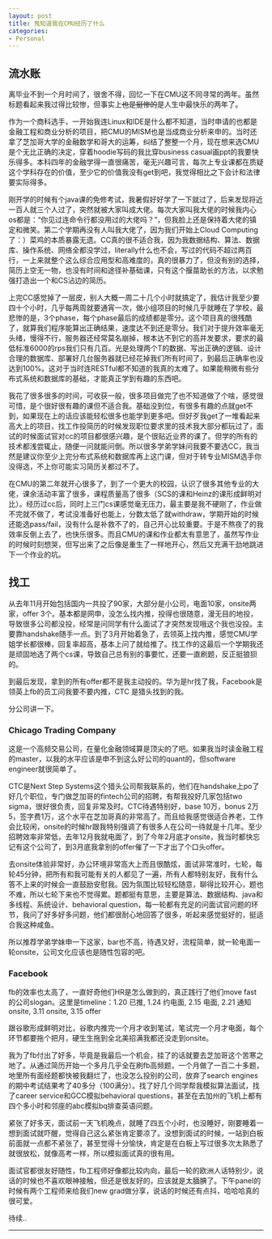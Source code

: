 ```yaml
---
layout: post
title: 鬼知道我在CMU经历了什么
categories:
- Personal
---
```


## 流水账

离毕业不到一个月时间了，很舍不得，回忆一下在CMU这不同寻常的两年。虽然标题看起来我过得比较惨，但事实上~~也是挺惨的~~是人生中最快乐的两年了。

作为一个商科选手，一开始我连Linux和IDE是什么都不知道，当时申请的也都是金融工程和商业分析的项目，把CMU的MISM也是当成商业分析来申的。当时还拿了芝加哥大学的金融数学和哥大的运筹，纠结了整整一个月，现在想来选CMU是个无比正确的决定，穿着hoodie写码的我比穿business casual画ppt的我要快乐得多。本科四年的金融学得一直很痛苦，毫无兴趣可言，每次上专业课都在质疑这个学科存在的价值，至少它的价值我没有get到吧，我觉得相比之下会计和法律要实际得多。

刚开学的时候有个java课的免修考试，我暑假好好学了一下就过了，后来发现将近一百人就三个人过了，突然就被大家叫成大佬。每次大家叫我大佬的时候我内心os都是：“你见过连命令行都没用过的大佬吗？”，但我脸上还是保持着大佬的镇定和微笑。第二个学期再没有人叫我大佬了，因为我们开始上Cloud Computing了：）菜鸡的本质暴露无遗。CC真的很不适合我，因为我数据结构、算法、数据库、操作系统、网络全都没学过，literally什么也不会，写过的代码不超过两百行，一上来就整个这么综合应用型和高难度的，真的很暴力了，但没有别的选择，简历上空无一物，也没有时间和途径补基础课，只有这个揠苗助长的方法，以求勉强打造出一个和CS沾边的简历。

上完CC感觉掉了一层皮，别人大概一周二十几个小时就搞定了，我估计我至少要四十个小时，几乎每两周就要通宵一次，做小组项目的时候几乎就睡在了学校，最悲惨的是，3个phase，每个phase最后的成绩都是零分。这个项目真的很残酷了，就算我们程序能算出正确结果，速度达不到还是零分。我们对于提升效率毫无头绪，慢得不行，服务器还经常莫名崩掉，根本达不到它的高并发要求，要求的最低标准6000的rps我们只有几百。光是处理两个T的数据、写出正确的逻辑、设计合理的数据库、部署好几台服务器就已经花掉我们所有时间了，到最后正确率也没达到100%。这对于当时连RESTful都不知道的我真的太难了。如果能稍微有些分布式系统和数据库的基础，才能真正学到有趣的东西吧。

我花了很多很多的时间，可收获一般，很多项目做完了也不知道做了个啥，感觉很可惜，是个很好很有趣的课但不适合我。基础没到位，有很多有趣的点就get不到，如果现在上的话应该能轻松很多也能学到更多吧。但好歹我get了一堆看起来高大上的项目，找工作投简历的时候发现职位要求里的技术我大部分都玩过了，面试的时候面试官对cc的项目都很感兴趣，是个很贴近业界的课了。但学的所有的技术都浅尝辄止，随便一问就能问倒。所以很多学弟学妹问我要不要选CC，我当然是建议你至少上完分布式系统和数据库再上这门课，但对于转专业MISM选手你没得选，不上你可能实习简历关都过不了。

在CMU的第二年就开心很多了，到了一个更大的校园，认识了很多其他专业的大佬，课余活动丰富了很多，课程质量高了很多（SCS的课和Heinz的课形成鲜明对比）。经历过cc后，同时上三门cs课感觉毫无压力，最主要是我不硬刚了，作业做不完就不做了，考试没准备好也能上，分数太低了就withdraw，学期开始的时候还能选pass/fail，没有什么是补救不了的，自己开心比较重要。于是不熬夜了的我效率反倒上去了，也快乐很多。而且CMU的课和作业都太有意思了，虽然写作业的时候时刻想哭，但写出来了之后像是重生了一样地开心，然后又充满干劲地跳进下一个作业的坑。


## 找工
从去年11月开始包括国内一共投了90家，大部分是小公司，电面10家，onsite两家，offer 3个。基本都是网申，没怎么找内推，投得也很随意，漫无目的地投，导致很多公司都没投，经常是问同学有什么面试了才突然发现哦这个我也没投。主要靠handshake随手一点。到了3月开始着急了，去领英上找内推，感觉CMU学姐学长都很棒，回复率超高，基本上问了就给推了。找工作的这最后一个学期我还是顽固地选了两个cs课，导致自己总有别的事要忙，还要一直刷题，反正挺狼狈的。

到最后发现，拿到的所有offer都不是我主动投的。华为是hr找了我，Facebook是领英上fb的员工问我要不要内推，CTC
是猎头找到的我。

分公司讲一下。
### Chicago Trading Company
这是一个高频交易公司，在量化金融领域算是顶尖的了吧。如果我当时读金融工程的master，以我的水平应该是申不到这么好公司的quant的，但software engineer就很简单了。

CTC是Next Step Systems这个猎头公司帮我联系的，他们在handshake上po了好几个职位，专门做芝加哥的fintech公司的招聘，有帮我投好几家包括two sigma，很好很负责，回复非常及时。CTC待遇特别好，base 10万，bonus 2万5，签字费1万，这个水平在芝加哥真的非常高了。而且给我感觉很适合养老，工作会比较闲，onsite的时候hr跟我特别强调了有很多人在公司一待就是十几年。至少招聘效率非常低，去年12月我就电面了，到了今年2月底才onsite，我当时都快忘记有这个公司了，到3月底我拿别的offer催了一下才出了个口头offer。

去onsite体验非常好，办公环境非常高大上而且很酷炫，面试非常准时，七轮，每轮45分钟，把所有和我可能有关的人都见了一遍，所有人都特别友好，我有什么答不上来的时候会一直鼓励安慰我。因为氛围比较轻松随意，聊得比较开心，题也不难，所以七轮下来也不觉得累。题都挺有意思，主要是算法、数据结构、java和多线程、系统设计、behavioral question，每一轮都有充足的问面试官问题的环节，我问了好多好多问题，他们都很耐心地回答了很多，听起来感觉挺好的，挺适合我这种咸鱼。

所以推荐学弟学妹申一下这家，bar也不高，待遇又好，流程简单，就一轮电面一轮onsite，公司文化应该也是随性包容的吧。

### Facebook
fb的效率也太高了，一直好奇他们HR是怎么做到的，真正践行了他们move fast的公司slogan。这里是timeline：1.20 已推, 1.24 约电面, 2.15 电面, 2.21 通知onsite, 3.11 onsite, 3.15 offer

跟谷歌形成鲜明对比，谷歌内推完一个月才收到笔试，笔试完一个月才电面，每个环节都要拖个把月，硬生生拖到全北美招满我都还没走到onsite。

我为了fb付出了好多，毕竟是我最后一个机会，挂了的话就要去芝加哥这个苦寒之地了。从通过简历开始一个多月几乎全在刷fb高频题，一个月做了一百二十多题，地里所有面经题都快被我翻烂了，也没怎么投别的公司，放弃了search engines的期中考试结果考了40多分（100满分）。找了好几个同学帮我模拟算法面试，找了career service和GCC模拟behavioral questions，甚至在去加州的飞机上都有四个多小时和邻座的abc模拟bq排查英语问题。

紧张了好多天，面试前一天飞机晚点，就睡了四五个小时，也没睡好，刚要睡着一想到面试就吓醒，觉得自己这么紧张肯定要凉了。没想到面试的时候，一站到白板前面就一点都不紧张了，甚至觉得十分愉快，肯定是在白板上写过很多次太熟悉了就很放松，就像高考一样，所以模拟面试真的很有用。

面试官都很友好随性，fb工程师好像都比较内向，最后一轮的欧洲人话特别少，说话的时候也不喜欢眼神接触，但还是很友好的，应该就是太腼腆了。下午panel的时候有两个工程师来给我们new grad做分享，说话的时候还有点抖，哈哈哈真的很可爱。


待续..

--- 


